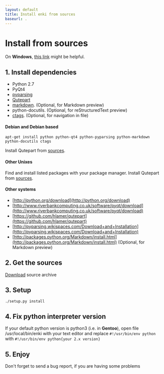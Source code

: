 ```yaml
---
layout: default
title: Install enki from sources
baseurl: .
---
```


# Install from sources

On **Windows**, [this link](https://github.com/hlamer/enki/issues/19) might be helpful.

## 1. Install dependencies
* Python 2.7
* PyQt4
* [pyparsing](http://sourceforge.net/projects/pyparsing/)
* [Qutepart](https://github.com/hlamer/qutepart)
* [markdown](http://daringfireball.net/projects/markdown/). (Optional, for Markdown preview)
* python-docutils. (Optional, for reStructuredText preview)
* [ctags](http://ctags.sourceforge.net/). (Optional, for navigation in file)

#### Debian and Debian based

   `apt-get install python python-qt4 python-pyparsing python-markdown python-docutils ctags`

Install Qutepart from [sources](https://github.com/hlamer/qutepart).
#### Other Unixes
Find and install listed packages with your package manager.
Install Qutepart from [sources](https://github.com/hlamer/qutepart).
#### Other systems

* [http://python.org/download](http://python.org/download)
* [http://www.riverbankcomputing.co.uk/software/pyqt/download](http://www.riverbankcomputing.co.uk/software/pyqt/download)
* [https://github.com/hlamer/qutepart](https://github.com/hlamer/qutepart)
* [http://pyparsing.wikispaces.com/Download+and+Installation](http://pyparsing.wikispaces.com/Download+and+Installation)
* [http://packages.python.org/Markdown/install.html](http://packages.python.org/Markdown/install.html) (Optional, for Markdown preview)

## 2. Get the sources

[Download](https://github.com/hlamer/enki/releases) source archive

## 3. Setup
    
`./setup.py install`

## 4. Fix python interpreter version
If your default python version is python3 (i.e. in **Gentoo**), open file /usr/local/bin/enki with your text editor and replace
`#!/usr/bin/env python`
with
`#!/usr/bin/env python{your 2.x version}`

## 5. Enjoy
Don't forget to send a bug report, if you are having some problems
